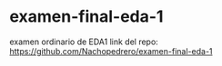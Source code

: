 # examen-final-eda-1
examen ordinario de EDA1
link del repo:
https://github.com/Nachopedrero/examen-final-eda-1
